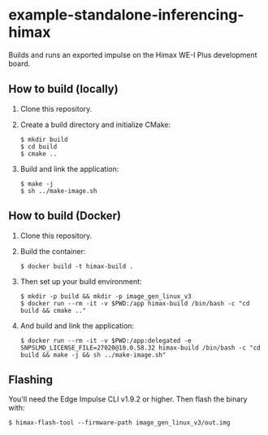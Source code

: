 # example-standalone-inferencing-himax

Builds and runs an exported impulse on the Himax WE-I Plus development board.

## How to build (locally)

1. Clone this repository.
2. Create a build directory and initialize CMake:

    ```
    $ mkdir build
    $ cd build
    $ cmake ..
    ```

3. Build and link the application:

    ```
    $ make -j
    $ sh ../make-image.sh
    ```

## How to build (Docker)

1. Clone this repository.
1. Build the container:

    ```
    $ docker build -t himax-build .
    ```

1. Then set up your build environment:

    ```
    $ mkdir -p build && mkdir -p image_gen_linux_v3
    $ docker run --rm -it -v $PWD:/app himax-build /bin/bash -c "cd build && cmake .."
    ```

1. And build and link the application:

    ```
    $ docker run --rm -it -v $PWD:/app:delegated -e SNPSLMD_LICENSE_FILE=27020@10.0.58.32 himax-build /bin/bash -c "cd build && make -j && sh ../make-image.sh"
    ```

## Flashing

You'll need the Edge Impulse CLI v1.9.2 or higher. Then flash the binary with:

```
$ himax-flash-tool --firmware-path image_gen_linux_v3/out.img
```
